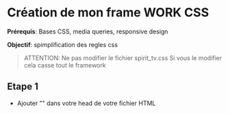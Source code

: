 # Création de mon frame WORK CSS 

**Prérequis**: Bases CSS, media queries, responsive design

**Objectif**: spimplification des regles css 

> ATTENTION: Ne pas modifier le fichier spirit_tv.css 
> Si vous le modifier cela casse tout le framework 
## Etape 1

- Ajouter "<link rel="stylesheet" href="spirit_tv.css">" dans votre head de votre fichier HTML


